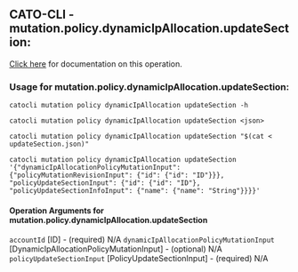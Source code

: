 
## CATO-CLI - mutation.policy.dynamicIpAllocation.updateSection:
[Click here](https://api.catonetworks.com/documentation/#mutation-updateSection) for documentation on this operation.

### Usage for mutation.policy.dynamicIpAllocation.updateSection:

`catocli mutation policy dynamicIpAllocation updateSection -h`

`catocli mutation policy dynamicIpAllocation updateSection <json>`

`catocli mutation policy dynamicIpAllocation updateSection "$(cat < updateSection.json)"`

`catocli mutation policy dynamicIpAllocation updateSection '{"dynamicIpAllocationPolicyMutationInput": {"policyMutationRevisionInput": {"id": {"id": "ID"}}}, "policyUpdateSectionInput": {"id": {"id": "ID"}, "policyUpdateSectionInfoInput": {"name": {"name": "String"}}}}'`

#### Operation Arguments for mutation.policy.dynamicIpAllocation.updateSection ####
`accountId` [ID] - (required) N/A 
`dynamicIpAllocationPolicyMutationInput` [DynamicIpAllocationPolicyMutationInput] - (optional) N/A 
`policyUpdateSectionInput` [PolicyUpdateSectionInput] - (required) N/A 
